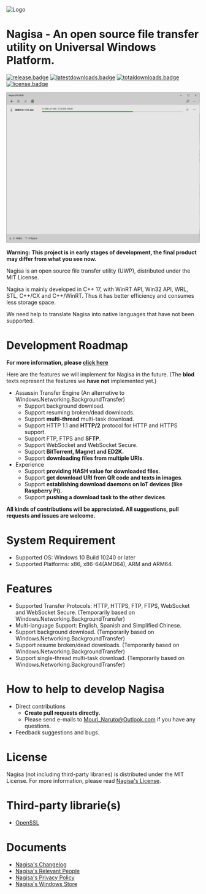 ﻿![Logo](Logo.png)
# Nagisa - An open source file transfer utility on Universal Windows Platform.
 
[![release.badge]][release.link]
[![latestdownloads.badge]][latestdownloads.link]
[![totaldownloads.badge]][totaldownloads.link]
[![license.badge]][license.link]

![Screenshot](Screenshot.png)

**Warning: This project is in early stages of development, the final product 
may differ from what you see now.**

Nagisa is an open source file transfer utility (UWP), distributed under the MIT
License. 

Nagisa is mainly developed in C++ 17, with WinRT API, Win32 API, WRL, STL, 
C++/CX and C++/WinRT. Thus it has better efficiency and consumes less storage
space. 

We need help to translate Nagisa into native languages that have not been 
supported.

# Development Roadmap
**For more information, please 
[click here](https://github.com/Project-Nagisa/Nagisa/issues/6)**

Here are the features we will implement for Nagisa in the future. (The **blod**
texts represent the features we **have not** implemented yet.)

- Assassin Transfer Engine (An alternative to 
  Windows.Networking.BackgroundTransfer)
  - Support background download. 
  - Support resuming broken/dead downloads.
  - Support **multi-thread** multi-task download. 
  - Support HTTP 1.1 and **HTTP/2** protocol for HTTP and HTTPS support.
  - Support FTP, FTPS and **SFTP**.
  - Support WebSocket and WebSocket Secure.
  - Support **BitTorrent, Magnet and ED2K.**
  - Support **downloading files from multiple URIs**.
- Experience
  - Support **providing HASH value for downloaded files**.
  - Support **get download URI from QR code and texts in images**.
  - Support **establishing download daemons on IoT devices (like Raspberry 
    Pi).** 
  - Support **pushing a download task to the other devices**.

**All kinds of contributions will be appreciated. All suggestions, pull 
requests and issues are welcome.**

# System Requirement
- Supported OS: Windows 10 Build 10240 or later
- Supported Platforms: x86, x86-64(AMD64), ARM and ARM64.

# Features
- Supported Transfer Protocols: HTTP, HTTPS, FTP, FTPS, WebSocket and WebSocket
  Secure. (Temporarily based on Windows.Networking.BackgroundTransfer)
- Multi-language Support: English, Spanish and Simplified Chinese.
- Support background download. 
  (Temporarily based on Windows.Networking.BackgroundTransfer)
- Support resume broken/dead downloads.
  (Temporarily based on Windows.Networking.BackgroundTransfer)
- Support single-thread multi-task download.
  (Temporarily based on Windows.Networking.BackgroundTransfer)

# How to help to develop Nagisa
- Direct contributions
  - **Create pull requests directly.**
  - Please send e-mails to Mouri_Naruto@Outlook.com if you have any
    questions.
- Feedback suggestions and bugs.

# License
Nagisa (not including third-party libraries) is distributed under the MIT 
License. For more information, please read [Nagisa's License](LICENSE).

# Third-party librarie(s)
- [OpenSSL](ThirdParty/OpenSSL/README.md)

# Documents
- [Nagisa's Changelog](Changelog.md)
- [Nagisa's Relevant People](People.md)
- [Nagisa's Privacy Policy](Privacy.md)
- [Nagisa's Windows Store](https://www.microsoft.com/store/apps/9NFW53N9MFJR)

[release.badge]: https://img.shields.io/github/release/Project-Nagisa/Nagisa.svg
[release.link]: https://github.com/Project-Nagisa/Nagisa/releases/latest
[latestdownloads.badge]: https://img.shields.io/github/downloads/Project-Nagisa/Nagisa/latest/total.svg
[latestdownloads.link]: https://github.com/Project-Nagisa/Nagisa/releases/latest
[totaldownloads.badge]: https://img.shields.io/github/downloads/Project-Nagisa/Nagisa/total.svg
[totaldownloads.link]: https://github.com/Project-Nagisa/Nagisa/releases
[license.badge]: https://img.shields.io/github/license/Project-Nagisa/Nagisa.svg
[license.link]: LICENSE
